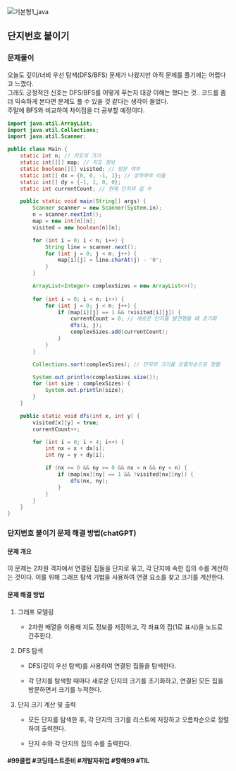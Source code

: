 ![기본형1_java](https://github.com/user-attachments/assets/6ac5189b-a4bd-44ae-a4d4-306d6e777973)

## 단지번호 붙이기

### 문제풀이

오늘도 깊이/너비 우선 탐색(DFS/BFS) 문제가 나왔지만 아직 문제를 풀기에는 어렵다고 느꼈다. <br>
그래도 긍정적인 신호는 DFS/BFS를 어떻게 푸는지 대강 이해는 했다는 것.. 코드를 좀 더 익숙하게 본다면 문제도 풀 수 있을 것 같다는 생각이 들었다. <br>
주말에 BFS와 비교하여 차이점을 더 공부할 예정이다.

```java
import java.util.ArrayList;
import java.util.Collections;
import java.util.Scanner;

public class Main {
    static int n; // 지도의 크기
    static int[][] map; // 지도 정보
    static boolean[][] visited; // 방문 여부
    static int[] dx = {0, 0, -1, 1}; // 상하좌우 이동
    static int[] dy = {-1, 1, 0, 0};
    static int currentCount; // 현재 단지의 집 수

    public static void main(String[] args) {
        Scanner scanner = new Scanner(System.in);
        n = scanner.nextInt();
        map = new int[n][n];
        visited = new boolean[n][n];

        for (int i = 0; i < n; i++) {
            String line = scanner.next();
            for (int j = 0; j < n; j++) {
                map[i][j] = line.charAt(j) - '0';
            }
        }

        ArrayList<Integer> complexSizes = new ArrayList<>();
        
        for (int i = 0; i < n; i++) {
            for (int j = 0; j < n; j++) {
                if (map[i][j] == 1 && !visited[i][j]) {
                    currentCount = 0; // 새로운 단지를 발견했을 때 초기화
                    dfs(i, j);
                    complexSizes.add(currentCount);
                }
            }
        }

        Collections.sort(complexSizes); // 단지의 크기를 오름차순으로 정렬

        System.out.println(complexSizes.size());
        for (int size : complexSizes) {
            System.out.println(size);
        }
    }

    public static void dfs(int x, int y) {
        visited[x][y] = true;
        currentCount++;

        for (int i = 0; i < 4; i++) {
            int nx = x + dx[i];
            int ny = y + dy[i];

            if (nx >= 0 && ny >= 0 && nx < n && ny < n) {
                if (map[nx][ny] == 1 && !visited[nx][ny]) {
                    dfs(nx, ny);
                }
            }
        }
    }
}

```


### 단지번호 붙이기 문제 해결 방법(chatGPT)

#### 문제 개요

이 문제는 2차원 격자에서 연결된 집들을 단지로 묶고, 각 단지에 속한 집의 수를 계산하는 것이다. 이를 위해 그래프 탐색 기법을 사용하여 연결 요소를 찾고 크기를 계산한다.

#### 문제 해결 방법

1. 그래프 모델링

	- 2차원 배열을 이용해 지도 정보를 저장하고, 각 좌표의 집(1로 표시)을 노드로 간주한다.

2. DFS 탐색

	- DFS(깊이 우선 탐색)를 사용하여 연결된 집들을 탐색한다.

	- 각 단지를 탐색할 때마다 새로운 단지의 크기를 초기화하고, 연결된 모든 집을 방문하면서 크기를 누적한다.

3. 단지 크기 계산 및 출력

	- 모든 단지를 탐색한 후, 각 단지의 크기를 리스트에 저장하고 오름차순으로 정렬하여 출력한다.

	- 단지 수와 각 단지의 집의 수를 출력한다.

#### #99클럽 #코딩테스트준비 #개발자취업 #항해99 #TIL

